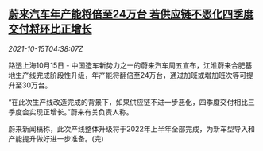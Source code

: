 <!--1634274062000-->
[蔚来汽车年产能将倍至24万台 若供应链不恶化四季度交付将环比正增长](https://cn.reuters.com/article/nio-production-capacity-1015-idCNKBS2H50BK)
------

<div><i>2021-10-15T04:38:07Z</i></div><p>路透上海10月15日 - 中国造车新势力之一的蔚来汽车周五宣布，江淮蔚来合肥基地生产线完成阶段性升级，年产能将翻倍至24万台，通过加班或增加班次等可提升至30万台。</p><p>“在此次生产线改造完成的背景下，如果供应链不进一步恶化，四季度交付相比三季度会实现正增长。”蔚来有关负责人称。</p><p>蔚来新闻稿称，此次产线整体升级将于2022年上半年全部完成，为新车型导入和产能提升做好进一步准备。(完)</p>
